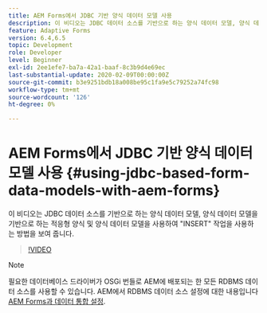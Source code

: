 ```yaml
---
title: AEM Forms에서 JDBC 기반 양식 데이터 모델 사용
description: 이 비디오는 JDBC 데이터 소스를 기반으로 하는 양식 데이터 모델, 양식 데이터 모델을 기반으로 하는 적응형 양식 및 양식 데이터 모델을 사용하여 "INSERT" 작업을 사용하는 방법을 보여 줍니다.
feature: Adaptive Forms
version: 6.4,6.5
topic: Development
role: Developer
level: Beginner
exl-id: 2ee1efe7-ba7a-42a1-baaf-8c3b9d4e69ec
last-substantial-update: 2020-02-09T00:00:00Z
source-git-commit: b3e9251bdb18a008be95c1fa9e5c79252a74fc98
workflow-type: tm+mt
source-wordcount: '126'
ht-degree: 0%

---
```


# AEM Forms에서 JDBC 기반 양식 데이터 모델 사용 {#using-jdbc-based-form-data-models-with-aem-forms}

이 비디오는 JDBC 데이터 소스를 기반으로 하는 양식 데이터 모델, 양식 데이터 모델을 기반으로 하는 적응형 양식 및 양식 데이터 모델을 사용하여 &quot;INSERT&quot; 작업을 사용하는 방법을 보여 줍니다.

>[!VIDEO](https://video.tv.adobe.com/v/17736?quality=12&learn=on)

>[!NOTE]
>
>필요한 데이터베이스 드라이버가 OSGi 번들로 AEM에 배포되는 한 모든 RDBMS 데이터 소스를 사용할 수 있습니다. AEM에서 RDBMS 데이터 소스 설정에 대한 내용입니다 [AEM Forms과 데이터 통합 설정](/help/forms/adaptive-forms/data-integration-technical-video-setup.md).
